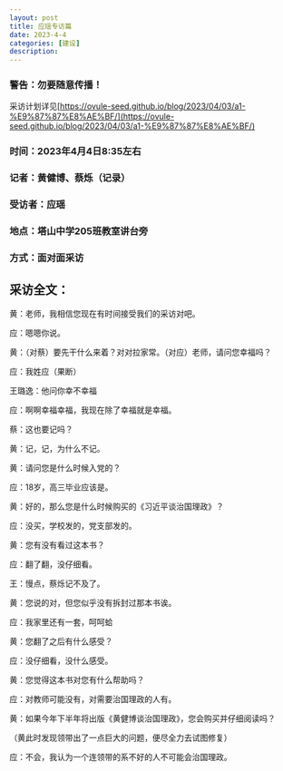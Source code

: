 ```yaml
---
layout: post
title: 应瑶专访篇
date: 2023-4-4
categories: [建设]
description: 
---
```


### 警告：勿要随意传播！

采访计划详见[https://ovule-seed.github.io/blog/2023/04/03/a1-%E9%87%87%E8%AE%BF/](https://ovule-seed.github.io/blog/2023/04/03/a1-%E9%87%87%E8%AE%BF/)

### 时间：2023年4月4日8:35左右

### 记者：黄健博、蔡烁（记录）

### 受访者：应瑶

### 地点：塔山中学205班教室讲台旁

### 方式：面对面采访

## 采访全文：

黄：老师，我相信您现在有时间接受我们的采访对吧。

应：嗯嗯你说。

黄：（对蔡）要先干什么来着？对对拉家常。（对应）老师，请问您幸福吗？

应：我姓应（果断）

王璐逸：他问你幸不幸福

应：啊啊幸福幸福，我现在除了幸福就是幸福。

蔡：这也要记吗？

黄：记，记，为什么不记。

黄：请问您是什么时候入党的？

应：18岁，高三毕业应该是。

黄：好的，那么您是什么时候购买的《习近平谈治国理政》？

应：没买，学校发的，党支部发的。

黄：您有没有看过这本书？

应：翻了翻，没仔细看。

王：慢点，蔡烁记不及了。

黄：您说的对，但您似乎没有拆封过那本书诶。

应：我家里还有一套，呵呵蛤

黄：您翻了之后有什么感受？

应：没仔细看，没什么感受。

黄：您觉得这本书对您有什么帮助吗？

应：对教师可能没有，对需要治国理政的人有。

黄：如果今年下半年将出版《黄健博谈治国理政》，您会购买并仔细阅读吗？

（黄此时发现领带出了一点巨大的问题，便尽全力去试图修复）

应：不会，我认为一个连领带的系不好的人不可能会治国理政。
